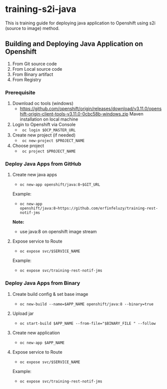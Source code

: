 # training-s2i-java
This is training guide for deploying java application to Openshift using s2i (source to image) method.

## Building and Deploying Java Application on Openshift

1. From Git source code
2. From Local source code
3. From Binary artifact
4. From Registry

### Prerequisite
 1. Download oc tools (windows)
    * https://github.com/openshift/origin/releases/download/v3.11.0/openshift-origin-client-tools-v3.11.0-0cbc58b-windows.zip
    Maven installation on local machine
 2. Login to Openshift via Console
    * ``` oc login $OCP_MASTER_URL```
 3. Create new project (if needed)
    * ``` oc new-project $PROJECT_NAME```
 4. Choose project
	  * ``` oc project $PROJECT_NAME```

### Deploy Java Apps from GitHub

 1. Create new java apps
    *  ```oc new-app openshift/java:8~$GIT_URL```
    
    Example: 
    *  ```oc new-app openshift/java:8~https://github.com/erfinfeluzy/training-rest-notif-jms```
    
    **Note:**
      * use java:8 on openshift image stream

 2. Expose service to Route
    * ``` oc expose svc/$SERVICE_NAME ```
    
    Example:
    * ``` oc expose svc/training-rest-notif-jms ```

### Deploy Java Apps from Binary

 1. Create build config & set base image

    * ``` oc new-build --name=$APP_NAME openshift/java:8 --binary=true ```

 2. Upload jar
    * ``` oc start-build $APP_NAME --from-file="$BINARY_FILE " --follow ```

 3. Create new application

    * ``` oc new-app $APP_NAME ```

 4. Expose service to Route
    * ``` oc expose svc/$SERVICE_NAME ```
    
    Example:
    * ``` oc expose svc/training-rest-notif-jms ```



